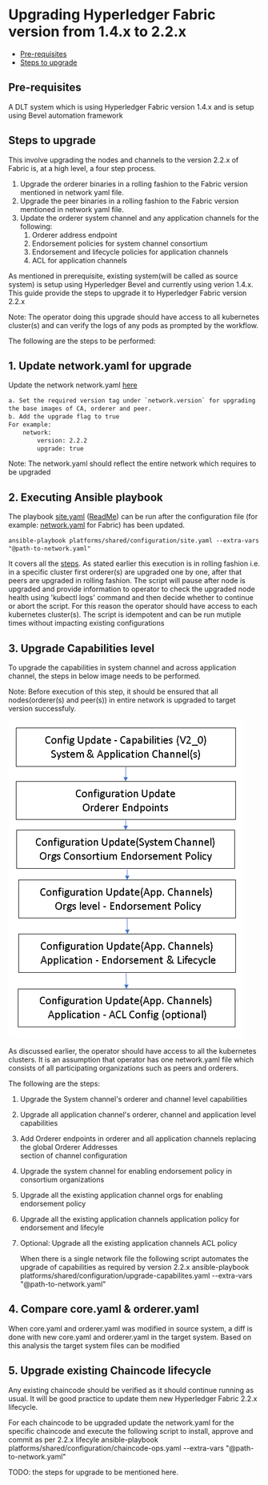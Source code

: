 [//]: # (##############################################################################################)
[//]: # (Copyright Accenture. All Rights Reserved.)
[//]: # (SPDX-License-Identifier: Apache-2.0)
[//]: # (##############################################################################################)

<a name = "upgrading-fabric"></a>
# Upgrading Hyperledger Fabric version from 1.4.x to 2.2.x

- [Pre-requisites](#pre_req)
- [Steps to upgrade](#upgrade_steps)

<a name = "pre_req"></a>
## Pre-requisites
A DLT system which is using Hyperledger Fabric version 1.4.x and is setup using Bevel automation framework

<a name = "upgrade_steps"></a>
## Steps to upgrade
This involve upgrading the nodes and channels to the version 2.2.x of Fabric is, at a high level, a four step process.

1. Upgrade the orderer binaries in a rolling fashion to the Fabric version mentioned in network yaml file.
2. Upgrade the peer binaries in a rolling fashion to the Fabric version mentioned in network yaml file.
3. Update the orderer system channel and any application channels for the following:
	1.	Orderer address endpoint
	2.	Endorsement policies for system channel consortium 
	3.	Endorsement and lifecycle policies for application channels
	4.	ACL for application channels

As mentioned in prerequisite, existing system(will be called as source system) is setup using Hyperledger Bevel and currently using verion 1.4.x. This guide provide the steps to upgrade it to Hyperledger Fabric version 2.2.x

Note: The operator doing this upgrade should have access to all kubernetes cluster(s) and can verify the logs of any pods as prompted by the workflow. 

The following are the steps to be  performed:
## 1. Update network.yaml for upgrade
Update the network network.yaml [here](https://github.com/hyperledger/bevel/tree/main/platforms/hyperledger-fabric/configuration/samples/network-fabricv2.yaml)
 
	a. Set the required version tag under `network.version` for upgrading the base images of CA, orderer and peer.
	b. Add the upgrade flag to true
	For example:
		network:
	  		version: 2.2.2
			upgrade: true			

Note: The network.yaml should reflect the entire network which requires to be upgraded

## 2. Executing Ansible playbook
The playbook [site.yaml](https://github.com/hyperledger/bevel/tree/main/platforms/shared/configuration/site.yaml) ([ReadMe](https://github.com/hyperledger/bevel/tree/main/platforms/shared/configuration/)) can be run after the configuration file (for example: [network.yaml](https://github.com/hyperledger/bevel/tree/main/platforms/hyperledger-fabric/configuration/samples/network-fabricv2.yaml) for Fabric) has been updated.
```
ansible-playbook platforms/shared/configuration/site.yaml --extra-vars "@path-to-network.yaml"
```
It covers all the [steps](#upgrade_steps). As stated earlier this execution is in rolling fashion i.e. in a specific cluster first orderer(s) are upgraded one by one, after that peers are upgraded in rolling fashion. The script will pause after node is upgraded and provide information to operator to check the upgraded node health using 'kubectl logs' command and then decide whether to continue or abort the script. For this reason the operator should have access to each kubernetes cluster(s).
The script is idempotent and can be run mutiple times without impacting existing configurations

## 3. Upgrade Capabilities level
To upgrade the capabilities in system channel and across application channel, the steps in below image needs to be performed. 

Note: Before execution of this step, it should be ensured that all nodes(orderer(s) and peer(s)) in entire network is upgraded to target version successfuly.

![](./../_static/upgrade_channel.png)

As discussed earlier, the operator should have access to all the kubernetes clusters. It is an assumption that operator has one network.yaml file which consists of all participating organizations such as peers and orderers.

The following are the steps:

1.	Upgrade the System channel's orderer and channel level capabilities
2.	Upgrade all application channel's orderer, channel and application level capabilities
3.	Add Orderer endpoints in orderer and all application channels replacing the global Orderer Addresses  	 
	section of channel configuration
4.	Upgrade the system channel for enabling endorsement policy in consortium organizations
5.	Upgrade all the existing application channel orgs for enabling endorsement policy
6. 	Upgrade all the existing application channels application policy for endorsement and lifecyle
7.  Optional: Upgrade all the existing application channels ACL policy
	
	When there is a single network file the following script automates the upgrade of capabilities as required by version 2.2.x
	ansible-playbook platforms/shared/configuration/upgrade-capabilites.yaml --extra-vars "@path-to-network.yaml"

## 4. Compare core.yaml & orderer.yaml
When core.yaml and orderer.yaml was modified in source system, a diff is done with new core.yaml and orderer.yaml in the target system. Based on this analysis the target system files can be modified

## 5. Upgrade existing Chaincode lifecycle
Any existing chaincode should be verified as it should continue running as usual. It will be good practice to update them new Hyperledger Fabric 2.2.x lifecycle.

For each chaincode to be upgraded update the network.yaml for the specific chaincode and execute the following script to install, approve and commit as per 2.2.x lifecyle
ansible-playbook platforms/shared/configuration/chaincode-ops.yaml --extra-vars "@path-to-network.yaml"

TODO: the steps for upgrade to be mentioned here.